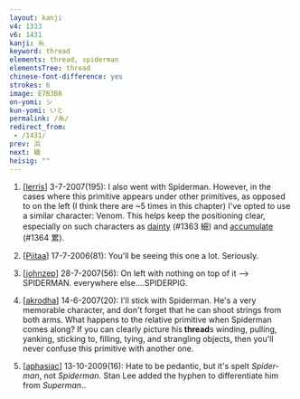 ```yaml
---
layout: kanji
v4: 1333
v6: 1431
kanji: 糸
keyword: thread
elements: thread, spiderman
elementsTree: thread
chinese-font-difference: yes
strokes: 6
image: E7B3B8
on-yomi: シ
kun-yomi: いと
permalink: /糸/
redirect_from:
 - /1431/
prev: 浜
next: 織
heisig: ""
---
```


1) [<a href="http://kanji.koohii.com/profile/lerris">lerris</a>] 3-7-2007(195): I also went with Spiderman. However, in the cases where this primitive appears under other primitives, as opposed to on the left (I think there are ~5 times in this chapter) I&#039;ve opted to use a similar character: Venom. This helps keep the positioning clear, especially on such characters as <a href="../v4/1363.html">dainty</a> (#1363 細) and <a href="../v4/1364.html">accumulate</a> (#1364 累).

2) [<a href="http://kanji.koohii.com/profile/Piitaa">Piitaa</a>] 17-7-2006(81): You&#039;ll be seeing this one a lot. Seriously.

3) [<a href="http://kanji.koohii.com/profile/johnzep">johnzep</a>] 28-7-2007(56): On left with nothing on top of it --&gt; SPIDERMAN. everywhere else....SPIDERPIG.

4) [<a href="http://kanji.koohii.com/profile/akrodha">akrodha</a>] 14-6-2007(20): I&#039;ll stick with Spiderman. He&#039;s a very memorable character, and don&#039;t forget that he can shoot strings from both arms. What happens to the relative primitive when Spiderman comes along? If you can clearly picture his<strong> thread</strong>s winding, pulling, yanking, sticking to, filling, tying, and strangling objects, then you&#039;ll never confuse this primitive with another one.

5) [<a href="http://kanji.koohii.com/profile/aphasiac">aphasiac</a>] 13-10-2009(16): Hate to be pedantic, but it&#039;s spelt <em>Spider-man</em>, not <em>Spiderman</em>. Stan Lee added the hyphen to differentiate him from <em>Superman</em>..

